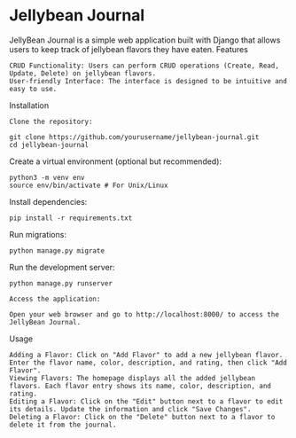 # Jellybean Journal

JellyBean Journal is a simple web application built with Django that allows users to keep track of jellybean flavors they have eaten.
Features

    CRUD Functionality: Users can perform CRUD operations (Create, Read, Update, Delete) on jellybean flavors.
    User-friendly Interface: The interface is designed to be intuitive and easy to use.

Installation

    Clone the repository:

    git clone https://github.com/yourusername/jellybean-journal.git
    cd jellybean-journal

Create a virtual environment (optional but recommended):

    python3 -m venv env
    source env/bin/activate # For Unix/Linux

Install dependencies:

    pip install -r requirements.txt

Run migrations:

    python manage.py migrate

Run the development server:

    python manage.py runserver

    Access the application:

    Open your web browser and go to http://localhost:8000/ to access the JellyBean Journal.

Usage

    Adding a Flavor: Click on "Add Flavor" to add a new jellybean flavor. Enter the flavor name, color, description, and rating, then click "Add Flavor".
    Viewing Flavors: The homepage displays all the added jellybean flavors. Each flavor entry shows its name, color, description, and rating.
    Editing a Flavor: Click on the "Edit" button next to a flavor to edit its details. Update the information and click "Save Changes".
    Deleting a Flavor: Click on the "Delete" button next to a flavor to delete it from the journal.
